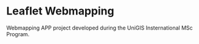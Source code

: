 # Leaflet Webmapping

Webmapping APP project developed during the UniGIS Insternational MSc Program.



